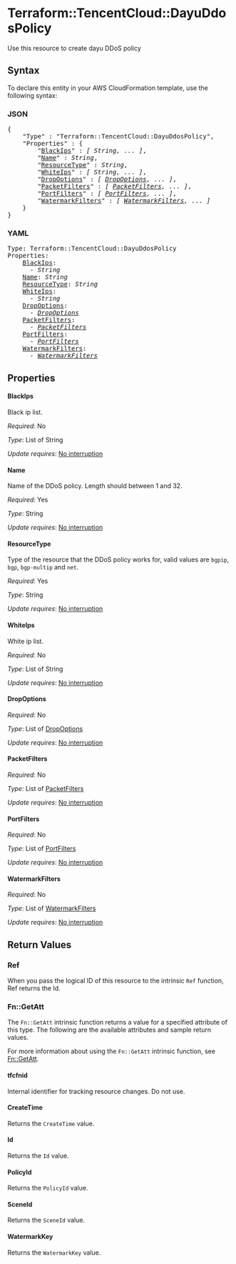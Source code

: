 # Terraform::TencentCloud::DayuDdosPolicy

Use this resource to create dayu DDoS policy

## Syntax

To declare this entity in your AWS CloudFormation template, use the following syntax:

### JSON

<pre>
{
    "Type" : "Terraform::TencentCloud::DayuDdosPolicy",
    "Properties" : {
        "<a href="#blackips" title="BlackIps">BlackIps</a>" : <i>[ String, ... ]</i>,
        "<a href="#name" title="Name">Name</a>" : <i>String</i>,
        "<a href="#resourcetype" title="ResourceType">ResourceType</a>" : <i>String</i>,
        "<a href="#whiteips" title="WhiteIps">WhiteIps</a>" : <i>[ String, ... ]</i>,
        "<a href="#dropoptions" title="DropOptions">DropOptions</a>" : <i>[ <a href="dropoptions.md">DropOptions</a>, ... ]</i>,
        "<a href="#packetfilters" title="PacketFilters">PacketFilters</a>" : <i>[ <a href="packetfilters.md">PacketFilters</a>, ... ]</i>,
        "<a href="#portfilters" title="PortFilters">PortFilters</a>" : <i>[ <a href="portfilters.md">PortFilters</a>, ... ]</i>,
        "<a href="#watermarkfilters" title="WatermarkFilters">WatermarkFilters</a>" : <i>[ <a href="watermarkfilters.md">WatermarkFilters</a>, ... ]</i>
    }
}
</pre>

### YAML

<pre>
Type: Terraform::TencentCloud::DayuDdosPolicy
Properties:
    <a href="#blackips" title="BlackIps">BlackIps</a>: <i>
      - String</i>
    <a href="#name" title="Name">Name</a>: <i>String</i>
    <a href="#resourcetype" title="ResourceType">ResourceType</a>: <i>String</i>
    <a href="#whiteips" title="WhiteIps">WhiteIps</a>: <i>
      - String</i>
    <a href="#dropoptions" title="DropOptions">DropOptions</a>: <i>
      - <a href="dropoptions.md">DropOptions</a></i>
    <a href="#packetfilters" title="PacketFilters">PacketFilters</a>: <i>
      - <a href="packetfilters.md">PacketFilters</a></i>
    <a href="#portfilters" title="PortFilters">PortFilters</a>: <i>
      - <a href="portfilters.md">PortFilters</a></i>
    <a href="#watermarkfilters" title="WatermarkFilters">WatermarkFilters</a>: <i>
      - <a href="watermarkfilters.md">WatermarkFilters</a></i>
</pre>

## Properties

#### BlackIps

Black ip list.

_Required_: No

_Type_: List of String

_Update requires_: [No interruption](https://docs.aws.amazon.com/AWSCloudFormation/latest/UserGuide/using-cfn-updating-stacks-update-behaviors.html#update-no-interrupt)

#### Name

Name of the DDoS policy. Length should between 1 and 32.

_Required_: Yes

_Type_: String

_Update requires_: [No interruption](https://docs.aws.amazon.com/AWSCloudFormation/latest/UserGuide/using-cfn-updating-stacks-update-behaviors.html#update-no-interrupt)

#### ResourceType

Type of the resource that the DDoS policy works for, valid values are `bgpip`, `bgp`, `bgp-multip` and `net`.

_Required_: Yes

_Type_: String

_Update requires_: [No interruption](https://docs.aws.amazon.com/AWSCloudFormation/latest/UserGuide/using-cfn-updating-stacks-update-behaviors.html#update-no-interrupt)

#### WhiteIps

White ip list.

_Required_: No

_Type_: List of String

_Update requires_: [No interruption](https://docs.aws.amazon.com/AWSCloudFormation/latest/UserGuide/using-cfn-updating-stacks-update-behaviors.html#update-no-interrupt)

#### DropOptions

_Required_: No

_Type_: List of <a href="dropoptions.md">DropOptions</a>

_Update requires_: [No interruption](https://docs.aws.amazon.com/AWSCloudFormation/latest/UserGuide/using-cfn-updating-stacks-update-behaviors.html#update-no-interrupt)

#### PacketFilters

_Required_: No

_Type_: List of <a href="packetfilters.md">PacketFilters</a>

_Update requires_: [No interruption](https://docs.aws.amazon.com/AWSCloudFormation/latest/UserGuide/using-cfn-updating-stacks-update-behaviors.html#update-no-interrupt)

#### PortFilters

_Required_: No

_Type_: List of <a href="portfilters.md">PortFilters</a>

_Update requires_: [No interruption](https://docs.aws.amazon.com/AWSCloudFormation/latest/UserGuide/using-cfn-updating-stacks-update-behaviors.html#update-no-interrupt)

#### WatermarkFilters

_Required_: No

_Type_: List of <a href="watermarkfilters.md">WatermarkFilters</a>

_Update requires_: [No interruption](https://docs.aws.amazon.com/AWSCloudFormation/latest/UserGuide/using-cfn-updating-stacks-update-behaviors.html#update-no-interrupt)

## Return Values

### Ref

When you pass the logical ID of this resource to the intrinsic `Ref` function, Ref returns the Id.

### Fn::GetAtt

The `Fn::GetAtt` intrinsic function returns a value for a specified attribute of this type. The following are the available attributes and sample return values.

For more information about using the `Fn::GetAtt` intrinsic function, see [Fn::GetAtt](https://docs.aws.amazon.com/AWSCloudFormation/latest/UserGuide/intrinsic-function-reference-getatt.html).

#### tfcfnid

Internal identifier for tracking resource changes. Do not use.

#### CreateTime

Returns the <code>CreateTime</code> value.

#### Id

Returns the <code>Id</code> value.

#### PolicyId

Returns the <code>PolicyId</code> value.

#### SceneId

Returns the <code>SceneId</code> value.

#### WatermarkKey

Returns the <code>WatermarkKey</code> value.

